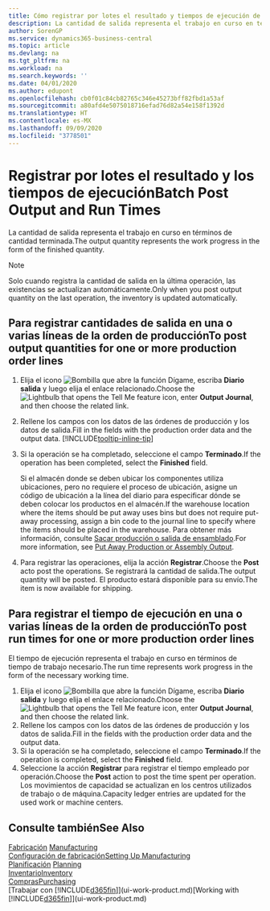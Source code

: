 ```yaml
---
title: Cómo registrar por lotes el resultado y tiempos de ejecución de producción | Documentos de Microsoft
description: La cantidad de salida representa el trabajo en curso en términos de cantidad terminada.
author: SorenGP
ms.service: dynamics365-business-central
ms.topic: article
ms.devlang: na
ms.tgt_pltfrm: na
ms.workload: na
ms.search.keywords: ''
ms.date: 04/01/2020
ms.author: edupont
ms.openlocfilehash: cb0f01c84cb82765c346e45273bff82fbd1a53af
ms.sourcegitcommit: a80afd4e5075018716efad76d82a54e158f1392d
ms.translationtype: HT
ms.contentlocale: es-MX
ms.lasthandoff: 09/09/2020
ms.locfileid: "3778501"
---
```

# <a name="batch-post-output-and-run-times"></a><span data-ttu-id="02f18-103">Registrar por lotes el resultado y los tiempos de ejecución</span><span class="sxs-lookup"><span data-stu-id="02f18-103">Batch Post Output and Run Times</span></span>
<span data-ttu-id="02f18-104">La cantidad de salida representa el trabajo en curso en términos de cantidad terminada.</span><span class="sxs-lookup"><span data-stu-id="02f18-104">The output quantity represents the work progress in the form of the finished quantity.</span></span>  

> [!NOTE]
> <span data-ttu-id="02f18-105">Solo cuando registra la cantidad de salida en la última operación, las existencias se actualizan automáticamente.</span><span class="sxs-lookup"><span data-stu-id="02f18-105">Only when you post output quantity on the last operation, the inventory is updated automatically.</span></span>  

## <a name="to-post-output-quantities-for-one-or-more-production-order-lines"></a><span data-ttu-id="02f18-106">Para registrar cantidades de salida en una o varias líneas de la orden de producción</span><span class="sxs-lookup"><span data-stu-id="02f18-106">To post output quantities for one or more production order lines</span></span>
1. <span data-ttu-id="02f18-107">Elija el icono ![Bombilla que abre la función Dígame](media/ui-search/search_small.png "Dígame qué desea hacer"), escriba **Diario salida** y luego elija el enlace relacionado.</span><span class="sxs-lookup"><span data-stu-id="02f18-107">Choose the ![Lightbulb that opens the Tell Me feature](media/ui-search/search_small.png "Tell me what you want to do") icon, enter **Output Journal**, and then choose the related link.</span></span>  
2. <span data-ttu-id="02f18-108">Rellene los campos con los datos de las órdenes de producción y los datos de salida.</span><span class="sxs-lookup"><span data-stu-id="02f18-108">Fill in the fields with the production order data and the output data.</span></span> [!INCLUDE[tooltip-inline-tip](includes/tooltip-inline-tip_md.md)]
3. <span data-ttu-id="02f18-109">Si la operación se ha completado, seleccione el campo **Terminado**.</span><span class="sxs-lookup"><span data-stu-id="02f18-109">If the operation has been completed, select the **Finished** field.</span></span>  

    <span data-ttu-id="02f18-110">Si el almacén donde se deben ubicar los componentes utiliza ubicaciones, pero no requiere el proceso de ubicación,  asigne un código de ubicación a la línea del diario para especificar dónde se deben colocar los productos en el almacén.</span><span class="sxs-lookup"><span data-stu-id="02f18-110">If the warehouse location where the items should be put away uses bins but does not require put-away processing,  assign a bin code to the journal line to specify where the items should be placed in the warehouse.</span></span> <span data-ttu-id="02f18-111">Para obtener más información, consulte [Sacar producción o salida de ensamblado](warehouse-how-to-put-away-production-output.md).</span><span class="sxs-lookup"><span data-stu-id="02f18-111">For more information, see [Put Away Production or Assembly Output](warehouse-how-to-put-away-production-output.md).</span></span>  

4. <span data-ttu-id="02f18-112">Para registrar las operaciones, elija la acción **Registrar**.</span><span class="sxs-lookup"><span data-stu-id="02f18-112">Choose the **Post** acto post the operations.</span></span> <span data-ttu-id="02f18-113">Se registrará la cantidad de salida.</span><span class="sxs-lookup"><span data-stu-id="02f18-113">The output quantity will be posted.</span></span> <span data-ttu-id="02f18-114">El producto estará disponible para su envío.</span><span class="sxs-lookup"><span data-stu-id="02f18-114">The item is now available for shipping.</span></span>  

## <a name="to-post-run-times-for-one-or-more-production-order-lines"></a><span data-ttu-id="02f18-115">Para registrar el tiempo de ejecución en una o varias líneas de la orden de producción</span><span class="sxs-lookup"><span data-stu-id="02f18-115">To post run times for one or more production order lines</span></span>
<span data-ttu-id="02f18-116">El tiempo de ejecución representa el trabajo en curso en términos de tiempo de trabajo necesario.</span><span class="sxs-lookup"><span data-stu-id="02f18-116">The run time represents work progress in the form of the necessary working time.</span></span>    

1.  <span data-ttu-id="02f18-117">Elija el icono ![Bombilla que abre la función Dígame](media/ui-search/search_small.png "Dígame qué desea hacer"), escriba **Diario salida** y luego elija el enlace relacionado.</span><span class="sxs-lookup"><span data-stu-id="02f18-117">Choose the ![Lightbulb that opens the Tell Me feature](media/ui-search/search_small.png "Tell me what you want to do") icon, enter **Output Journal**, and then choose the related link.</span></span>  
2. <span data-ttu-id="02f18-118">Rellene los campos con los datos de las órdenes de producción y los datos de salida.</span><span class="sxs-lookup"><span data-stu-id="02f18-118">Fill in the fields with the production order data and the output data.</span></span>  
3.  <span data-ttu-id="02f18-119">Si la operación se ha completado, seleccione el campo **Terminado**.</span><span class="sxs-lookup"><span data-stu-id="02f18-119">If the operation is completed, select the **Finished** field.</span></span>  
4. <span data-ttu-id="02f18-120">Seleccione la acción **Registrar** para registrar el tiempo empleado por operación.</span><span class="sxs-lookup"><span data-stu-id="02f18-120">Choose the **Post** action to post the time spent per operation.</span></span> <span data-ttu-id="02f18-121">Los movimientos de capacidad se actualizan en los centros utilizados de trabajo o de máquina.</span><span class="sxs-lookup"><span data-stu-id="02f18-121">Capacity ledger entries are updated for the used work or machine centers.</span></span>

## <a name="see-also"></a><span data-ttu-id="02f18-122">Consulte también</span><span class="sxs-lookup"><span data-stu-id="02f18-122">See Also</span></span>  
<span data-ttu-id="02f18-123">[Fabricación](production-manage-manufacturing.md)  </span><span class="sxs-lookup"><span data-stu-id="02f18-123">[Manufacturing](production-manage-manufacturing.md)  </span></span>  
[<span data-ttu-id="02f18-124">Configuración de fabricación</span><span class="sxs-lookup"><span data-stu-id="02f18-124">Setting Up Manufacturing</span></span>](production-configure-production-processes.md)  
<span data-ttu-id="02f18-125">[Planificación](production-planning.md)    </span><span class="sxs-lookup"><span data-stu-id="02f18-125">[Planning](production-planning.md)    </span></span>  
[<span data-ttu-id="02f18-126">Inventario</span><span class="sxs-lookup"><span data-stu-id="02f18-126">Inventory</span></span>](inventory-manage-inventory.md)  
[<span data-ttu-id="02f18-127">Compras</span><span class="sxs-lookup"><span data-stu-id="02f18-127">Purchasing</span></span>](purchasing-manage-purchasing.md)  
<span data-ttu-id="02f18-128">[Trabajar con [!INCLUDE[d365fin](includes/d365fin_md.md)]](ui-work-product.md)</span><span class="sxs-lookup"><span data-stu-id="02f18-128">[Working with [!INCLUDE[d365fin](includes/d365fin_md.md)]](ui-work-product.md)</span></span>
